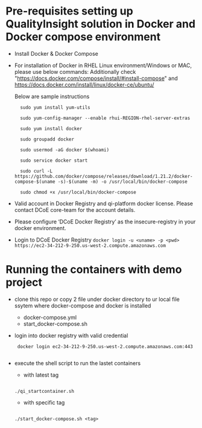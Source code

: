 # Pre-requisites setting up QualityInsight solution in Docker and Docker compose environment 

-  Install Docker & Docker Compose

- For installation of Docker in RHEL Linux environment/Windows or MAC, please use below commands:
  Additionally check "https://docs.docker.com/compose/install/#install-compose" and 
  https://docs.docker.com/install/linux/docker-ce/ubuntu/
  
  Below are sample instructions
 
 
        sudo yum install yum-utils
        
        sudo yum-config-manager --enable rhui-REGION-rhel-server-extras
        
        sudo yum install docker
        
        sudo groupadd docker
        
        sudo usermod -aG docker $(whoami)
        
        sudo service docker start
        
        sudo curl -L https://github.com/docker/compose/releases/download/1.21.2/docker-compose-$(uname -s)-$(uname -m) -o /usr/local/bin/docker-compose
        
        sudo chmod +x /usr/local/bin/docker-compose
    
    
- Valid account in Docker Registry and qi-platform docker license.
  Please contact DCoE core-team for the account details.

- Please configure ‘DCoE Docker Registry’ as the insecure-registry in your docker environment.

- Login to DCoE Docker Registry 
    ```docker login -u <uname> -p <pwd> https://ec2-34-212-9-250.us-west-2.compute.amazonaws.com```


# Running the containers with demo project
   
   - clone this repo or copy 2 file under docker directory to ur local file ssytem where docker-compose and docker is installed
     
     - docker-compose.yml
     - start_docker-compose.sh
     
   - login into docker registry with valid credential
     ```
      docker login ec2-34-212-9-250.us-west-2.compute.amazonaws.com:443
      
      ```
   - execute the shell script to run the lastet containers 
     - with latest tag   
     
      ```
      
      ./qi_startcontainer.sh
      
      ```
     
     - with specific tag 
       
      ```
      
      ./start_docker-compose.sh <tag>
      
      ```
    
